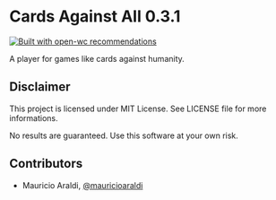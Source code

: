 # Cards Against All 0.3.1

[![Built with open-wc recommendations](https://img.shields.io/badge/built%20with-open--wc-blue.svg)](https://github.com/open-wc)

A player for games like cards against humanity.

## Disclaimer
This project is licensed under MIT License. See LICENSE file for more informations.

No results are guaranteed. Use this software at your own risk.

## Contributors
- Mauricio Araldi, [@mauricioaraldi](https://github.com/mauricioaraldi/)